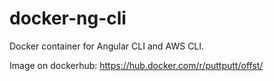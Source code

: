 # docker-ng-cli

Docker container for Angular CLI and AWS CLI.

Image on dockerhub: https://hub.docker.com/r/puttputt/offst/
